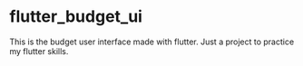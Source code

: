 # flutter_budget_ui

This is the budget user interface made with flutter. Just a project to practice my flutter skills.